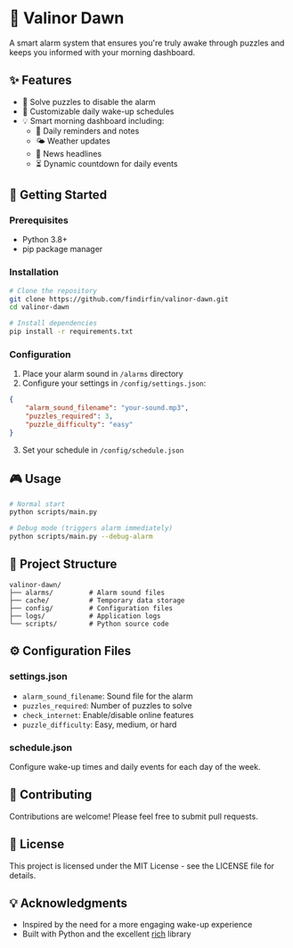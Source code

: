 # 🌅 Valinor Dawn

A smart alarm system that ensures you're truly awake through puzzles and keeps you informed with your morning dashboard.

## ✨ Features

- 🧩 Solve puzzles to disable the alarm
- 📅 Customizable daily wake-up schedules
- 💡 Smart morning dashboard including:
  - 📌 Daily reminders and notes
  - 🌤️ Weather updates
  - 📰 News headlines
  - ⏳ Dynamic countdown for daily events

## 🚀 Getting Started

### Prerequisites
- Python 3.8+
- pip package manager

### Installation

```bash
# Clone the repository
git clone https://github.com/findirfin/valinor-dawn.git
cd valinor-dawn

# Install dependencies
pip install -r requirements.txt
```

### Configuration

1. Place your alarm sound in `/alarms` directory
2. Configure your settings in `/config/settings.json`:
```json
{
    "alarm_sound_filename": "your-sound.mp3",
    "puzzles_required": 3,
    "puzzle_difficulty": "easy"
}
```

3. Set your schedule in `/config/schedule.json`

## 🎮 Usage

```bash
# Normal start
python scripts/main.py

# Debug mode (triggers alarm immediately)
python scripts/main.py --debug-alarm
```

## 📁 Project Structure

```
valinor-dawn/
├── alarms/         # Alarm sound files
├── cache/          # Temporary data storage
├── config/         # Configuration files
├── logs/           # Application logs
└── scripts/        # Python source code
```

## ⚙️ Configuration Files

### settings.json
- `alarm_sound_filename`: Sound file for the alarm
- `puzzles_required`: Number of puzzles to solve
- `check_internet`: Enable/disable online features
- `puzzle_difficulty`: Easy, medium, or hard

### schedule.json
Configure wake-up times and daily events for each day of the week.

## 🤝 Contributing

Contributions are welcome! Please feel free to submit pull requests.

## 📝 License

This project is licensed under the MIT License - see the LICENSE file for details.

## 💡 Acknowledgments

- Inspired by the need for a more engaging wake-up experience
- Built with Python and the excellent [rich](https://github.com/Textualize/rich) library